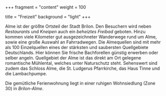 +++
fragment = "content"
weight = 100

title = "Freizeit"
background = "light"
+++

Alme ist der größte Ortsteil der Stadt Brilon. Den Besuchern wird neben *Restaurants* und *Kneipen* auch ein 
*beheiztes Freibad* geboten. Hinzu kommen viele Kilometer gut ausgezeichneter Wanderwege rund um Alme, sowie eine große
Auswahl an Fahrradwegen. Die Almequellen sind mit mehr als 100 Einzelquellen eines der stärksten 
und saubersten Quellgebiete Deutschlands. Hier können Sie frische Bachforellen günstig erwerben 
oder selber angeln. Quellgebiet der Alme ist das direkt am Ort gelegene romantische Mühlental, welches unter Naturschutz
 steht. Sehenswert sind zudem das Schloss Alme, die St. Ludgerus Pfarrkirche, das Haus Tinne und die Lambachpumpe.

Die gemütliche Ferienwohnung liegt in einer ruhigen Wohnsiedlung (Zone 30) in *Brilon-Alme*. 
